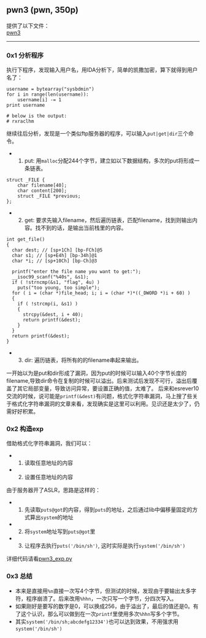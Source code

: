## pwn3 (pwn, 350p)

提供了以下文件：  
[pwn3](./pwn3)

---------------------------------------

### 0x1 分析程序
执行下程序，发现输入用户名，用IDA分析下，简单的凯撒加密，算下就得到用户名了：

```
username = bytearray("sysbdmin")
for i in range(len(username)):
    username[i] -= 1
print username

# below is the output:
# rxraclhm
```

继续往后分析，发现是一个类似ftp服务器的程序，可以输入`put|get|dir`三个命令。
+ 1. put: 用`malloc`分配244个字节，建立如以下数据结构，多次的put将形成一条链表。
```
struct _FILE {
	char filename[40]; 
	char content[200];
	struct _FILE *previous;
};
```

+ 2. get: 要求先输入filename，然后遍历链表，匹配filename，找到则输出内容。找不到的话，是输出当前栈里的内容。
```
int get_file()
{
  char dest; // [sp+1Ch] [bp-FCh]@5
  char s1; // [sp+E4h] [bp-34h]@1
  char *i; // [sp+10Ch] [bp-Ch]@3

  printf("enter the file name you want to get:");
  __isoc99_scanf("%40s", &s1);
  if ( !strncmp(&s1, "flag", 4u) )
    puts("too young, too simple");
  for ( i = (char *)file_head; i; i = (char *)*((_DWORD *)i + 60) )
  {
    if ( !strcmp(i, &s1) )
    {
      strcpy(&dest, i + 40);
      return printf(&dest);
    }
  }
  return printf(&dest);
}
```

+ 3. dir: 遍历链表，将所有的的filename串起来输出。


一开始以为是put和dir形成了漏洞，因为put的时候可以输入40个字节长度的filename,导致dir命令在复制的时候可以溢出。后来测试后发现不可行，溢出后覆盖了其它局部变量，导致访问异常，要设置正确的值，太难了。
后来和esrever10交流的时候，说可能是`printf(&dest)`有问题，格式化字符串漏洞，马上搜了些关于格式化字符串漏洞的文章来看，发现确实是这里可以利用。见识还是太少了，仍需好好积累。

### 0x2 构造exp
借助格式化字符串漏洞，我们可以：
+ 1. 读取任意地址的内容
+ 2. 设置任意地址的内容

由于服务器开了ASLR，思路是这样的：
+ 1. 先读取`puts@got`的内容，得到`puts`的地址，之后通过lib中偏移量固定的方式算出`system`的地址
+ 2. 将`system`地址写到`puts@got`里
+ 3. 让程序去执行`puts('/bin/sh')`, 这时实际是执行`system('/bin/sh')`

详细代码请看[pwn3_exp.py](./pwn3_exp.py)

### 0x3 总结
+ 本来是直接用`%n`直接一次写4个字节，但测试的时候，发现由于要输出太多字符，程序崩溃了。后来改用`%hhn`，一次只写一个字节，分四次写入。
+ 如果刚好是要写的数字是0，可以换成256，由于溢出了，最后的值还是0。有了这个认识，那么可以做到在一次`printf`里使用多次`%hhn`写多个字节。
+ 其实`system('/bin/sh;abcdefg12334')`也可以达到效果，不用强求用`system('/bin/sh')`
